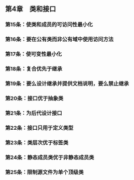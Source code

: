 ## 第4章　类和接口
### 第15条：使类和成员的可访问性最小化



### 第16条：要在公有类而非公有域中使用访问方法



### 第17条：使可变性最小化



### 第18条：复合优先于继承



### 第19条：要么设计继承并提供文档说明，要么禁止继承



### 第20条：接口优于抽象类



### 第21条：为后代设计接口



### 第22条：接口只用于定义类型



### 第23条：类层次优于标签类



### 第24条：静态成员类优于非静态成员类



### 第25条：限制源文件为单个顶级类



